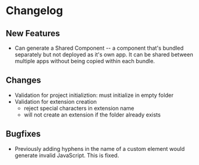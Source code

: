 # Changelog

## New Features

- Can generate a Shared Component -- a component that's bundled separately but not deployed as it's own app. It can be shared between multiple apps without being copied within each bundle.

## Changes

- Validation for project initializtion: must initialize in empty folder
- Validation for extension creation
  - reject special characters in extension name
  - will not create an extension if the folder already exists

## Bugfixes

- Previously adding hyphens in the name of a custom element would generate invalid JavaScript. This is fixed.
